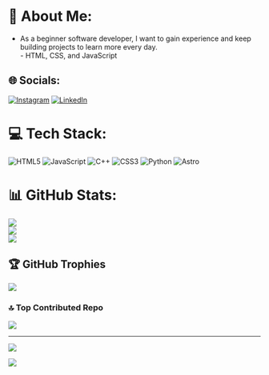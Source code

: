 # 💫 About Me:
- As a beginner software developer, I want to gain experience and keep building projects to learn more every day.<br>- HTML, CSS, and JavaScript


## 🌐 Socials:
[![Instagram](https://img.shields.io/badge/Instagram-%23E4405F.svg?logo=Instagram&logoColor=white)](https://instagram.com/https://www.instagram.com/fedegiozzi) [![LinkedIn](https://img.shields.io/badge/LinkedIn-%230077B5.svg?logo=linkedin&logoColor=white)](https://linkedin.com/in/https://www.linkedin.com/in/federico-giozzi-444031317/) 

# 💻 Tech Stack:
![HTML5](https://img.shields.io/badge/html5-%23E34F26.svg?style=plastic&logo=html5&logoColor=white) ![JavaScript](https://img.shields.io/badge/javascript-%23323330.svg?style=plastic&logo=javascript&logoColor=%23F7DF1E) ![C++](https://img.shields.io/badge/c++-%2300599C.svg?style=plastic&logo=c%2B%2B&logoColor=white) ![CSS3](https://img.shields.io/badge/css3-%231572B6.svg?style=plastic&logo=css3&logoColor=white) ![Python](https://img.shields.io/badge/python-3670A0?style=plastic&logo=python&logoColor=ffdd54) ![Astro](https://img.shields.io/badge/astro-%232C2052.svg?style=plastic&logo=astro&logoColor=white)
# 📊 GitHub Stats:
![](https://github-readme-stats.vercel.app/api?username=Giozzi570&theme=vue-dark&hide_border=true&include_all_commits=true&count_private=false)<br/>
![](https://github-readme-streak-stats.herokuapp.com/?user=Giozzi570&theme=vue-dark&hide_border=true)<br/>
![](https://github-readme-stats.vercel.app/api/top-langs/?username=Giozzi570&theme=vue-dark&hide_border=true&include_all_commits=true&count_private=false&layout=compact)

## 🏆 GitHub Trophies
![](https://github-profile-trophy.vercel.app/?username=Giozzi570&theme=radical&no-frame=false&no-bg=true&margin-w=4)

### 🔝 Top Contributed Repo
![](https://github-contributor-stats.vercel.app/api?username=Giozzi570&limit=5&theme=darcula&combine_all_yearly_contributions=true)

---
[![](https://visitcount.itsvg.in/api?id=Giozzi570&icon=1&color=0)](https://visitcount.itsvg.in)
<div align="left">
  <img src="https://profile-counter.glitch.me/Giozzi570/count.svg?"  />
</div>

###
<!-- Proudly created with GPRM ( https://gprm.itsvg.in ) -->
